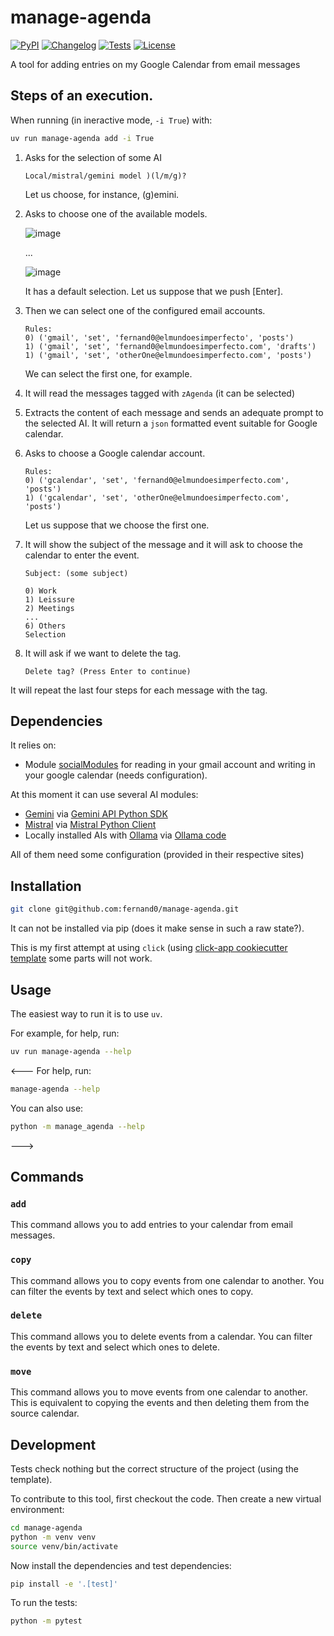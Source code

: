# manage-agenda

[![PyPI](https://img.shields.io/pypi/v/manage-agenda.svg)](https://pypi.org/project/manage-agenda/)
[![Changelog](https://img.shields.io/github/v/release/fernand0/manage-agenda?include_prereleases&label=changelog)](https://github.com/fernand0/manage-agenda/releases)
[![Tests](https://github.com/fernand0/manage-agenda/actions/workflows/test.yml/badge.svg)](https://github.com/fernand0/manage-agenda/actions/workflows/test.yml)
[![License](https://img.shields.io/badge/license-Apache%202.0-blue.svg)](https://github.com/fernand0/manage-agenda/blob/master/LICENSE)

A tool for adding entries on my Google Calendar from email messages

## Steps of an execution.

When running (in ineractive mode, `-i True`) with:

```bash
uv run manage-agenda add -i True 
```

1. Asks for the selection of some AI

    ```
    Local/mistral/gemini model )(l/m/g)? 
    ```
    
    Let us choose, for instance, (g)emini.

2. Asks to choose one of the available models.

    ![image](https://github.com/user-attachments/assets/bd49fb8d-885e-4e70-8239-d4b72e62bb22)
    
    ...
    
    ![image](https://github.com/user-attachments/assets/e55beb11-6383-4c06-8314-2180aaa68045)
    
    It has a default selection. Let us suppose that we push [Enter].

4. Then we can select one of the configured email accounts.

    ```
    Rules:
    0) ('gmail', 'set', 'fernand0@elmundoesimperfecto', 'posts')
    1) ('gmail', 'set', 'fernand0@elmundoesimperfecto.com', 'drafts')
    1) ('gmail', 'set', 'otherOne@elmundoesimperfecto.com', 'posts')
    ```
    
    We can select the first one, for example.

5. It will read the messages tagged with `zAgenda` (it can be selected)
6. Extracts the content of each message and sends an adequate prompt to the selected AI. 
It will return a `json` formatted event suitable for Google calendar.
7. Asks to choose a Google calendar account.

    ```
    Rules:
    0) ('gcalendar', 'set', 'fernand0@elmundoesimperfecto.com', 'posts')
    1) ('gcalendar', 'set', 'otherOne@elmundoesimperfecto.com', 'posts')
    ```
    
    Let us suppose that we choose the first one.

8. It will show the subject of the message and it will ask to choose the calendar to enter the event.

    ```
    Subject: (some subject)
    
    0) Work
    1) Leissure 
    2) Meetings
    ...
    6) Others
    Selection 
    ```

9. It will ask if we want to delete the tag.

    ```
    Delete tag? (Press Enter to continue)
    ```

It will repeat the last four steps for each message with the tag.

## Dependencies

It relies on:

- Module [socialModules](https://github.com/fernand0/socialModules) for reading in your gmail account and writing in your google calendar (needs configuration).

At this moment it can use several AI modules:

- [Gemini](https://gemini.google.com/) via [Gemini API Python SDK](https://ai.google.dev/gemini-api/docs/quickstart?lang=python)
- [Mistral](https://mistral.ai/) via [Mistral Python Client](https://github.com/mistralai/client-python)
- Locally installed AIs with [Ollama](https://ollama.com/) via [Ollama code](https://github.com/ollama/ollama)

All of them need some configuration (provided in their respective sites)

## Installation

<!---
Install this tool using `pip`:
```bash
pip install manage-agenda
```
--->

```bash
git clone git@github.com:fernand0/manage-agenda.git
```

It can not be installed via pip (does it make sense in such a raw state?).

This is my first attempt at using `click` (using 
[click-app cookiecutter template](https://github.com/simonw/click-app)
some parts will not work.

## Usage

The easiest way to run it is to use `uv`.

For example, for help, run:

```bash
uv run manage-agenda --help
```

<---
For help, run:
```bash
manage-agenda --help
```
You can also use:
```bash
python -m manage_agenda --help
```
--->

## Commands

### `add`

This command allows you to add entries to your calendar from email messages.

### `copy`

This command allows you to copy events from one calendar to another. You can filter the events by text and select which ones to copy.

### `delete`

This command allows you to delete events from a calendar. You can filter the events by text and select which ones to delete.

### `move`

This command allows you to move events from one calendar to another. This is equivalent to copying the events and then deleting them from the source calendar.


## Development

Tests check nothing but the correct structure of the project (using the template).

To contribute to this tool, first checkout the code. Then create a new virtual environment:
```bash
cd manage-agenda
python -m venv venv
source venv/bin/activate
```
Now install the dependencies and test dependencies:
```bash
pip install -e '.[test]'
```
To run the tests:
```bash
python -m pytest
```
